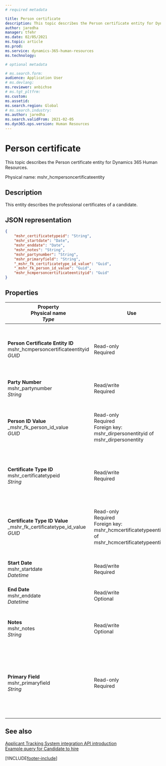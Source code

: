 ```yaml
---
# required metadata

title: Person certificate
description: This topic describes the Person certificate entity for Dynamics 365 Human Resources.
author: jaredha
manager: tfehr
ms.date: 02/05/2021
ms.topic: article
ms.prod: 
ms.service: dynamics-365-human-resources
ms.technology: 

# optional metadata

# ms.search.form: 
audience: Application User
# ms.devlang: 
ms.reviewer: anbichse
# ms.tgt_pltfrm: 
ms.custom: 
ms.assetid: 
ms.search.region: Global
# ms.search.industry: 
ms.author: jaredha
ms.search.validFrom: 2021-02-05
ms.dyn365.ops.version: Human Resources
---
```


# Person certificate

This topic describes the Person certificate entity for Dynamics 365 Human Resources.

Physical name: mshr_hcmpersoncertificateentity

## Description

This entity describes the professional certificates of a candidate.

## JSON representation

```json
{
    "mshr_certificatetypeid": "String",
    "mshr_startdate": "Date",
    "mshr_enddate": "Date",
    "mshr_notes": "String",
    "mshr_partynumber": "String",
    "mshr_primaryfield": "String",
    "_mshr_fk_certificatetype_id_value": "Guid",
    "_mshr_fk_person_id_value": "Guid",
    "mshr_hcmpersoncertificateentityid": "Guid"
}
```

## Properties

| Property<br>**Physical name**<br>***Type*** | Use | Description |
| --- | --- | --- |
| **Person Certificate Entity ID**<br>mshr_hcmpersoncertificateentityid<br>*GUID* | Read-only<br>Required | System-generated unique identifier for the person certificate entity record. |
| **Party Number**<br>mshr_partynumber<br>*String* | Read/write<br>Required | The party (person) ID of the candidate. |
| **Person ID Value**<br>_mshr_fk_person_id_value<br>*GUID* | Read-only<br>Required<br>Foreign key: mshr_dirpersonentityid of mshr_dirpersonentity | The system-generated identifier of the party (person) entity record. |
| **Certificate Type ID**<br>mshr_certificatetypeid<br>*String* | Read/write<br>Required | 	The identifier of the certificate type defined in Human Resources. |
| **Certificate Type ID Value**<br>_mshr_fk_certificatetype_id_value<br>*GUID* | Read-only<br>Required<br>Foreign key: mshr_hcmcertificatetypeentityid of mshr_hcmcertificatetypeentity | System-generated unique identifier of the certificate type in the associated entity. |
| **Start Date**<br>mshr_startdate<br>*Datetime* | Read/write<br>Required | The date at which the certificate was issued. |
| **End Date**<br>mshr_enddate<br>*Datetime* | Read/write<br>Optional | The date at which the certificate will expire. |
| **Notes**<br>mshr_notes<br>*String* | Read/write<br>Optional | Notes for use by hiring managers and recruiters. |
| **Primary Field**<br>mshr_primaryfield<br>*String* | Read-only<br>Required | 	Field to be used as an identifier of the entity record. Combination of party number, certificate type ID, and start date. |

## See also

[Applicant Tracking System integration API introduction](hr-admin-integration-ats-api-introduction.md)<br>
[Example query for Candidate to hire](hr-admin-integration-ats-api-candidate-to-hire-example-query.md)



[!INCLUDE[footer-include](../includes/footer-banner.md)]
